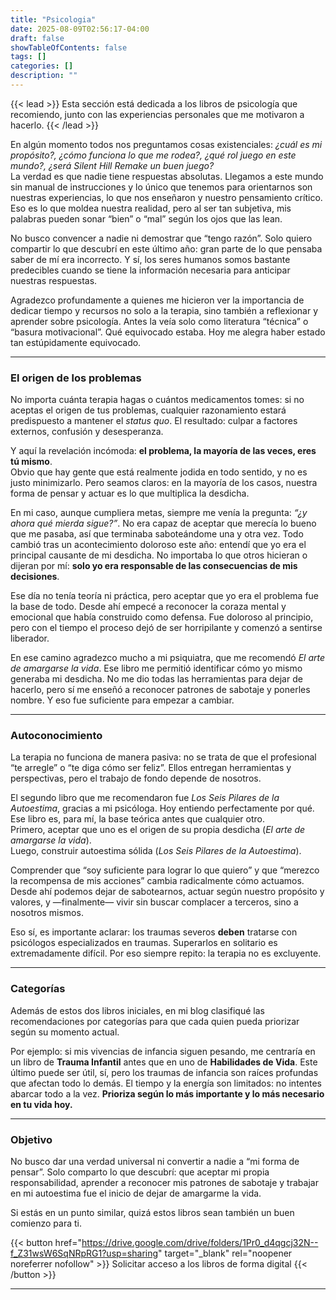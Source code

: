 ```yaml
---
title: "Psicologia"  
date: 2025-08-09T02:56:17-04:00  
draft: false
showTableOfContents: false
tags: []  
categories: []  
description: ""
---
```


{{< lead >}}
Esta sección está dedicada a los libros de psicología que recomiendo, junto con las experiencias personales que me motivaron a hacerlo.
{{< /lead >}}

En algún momento todos nos preguntamos cosas existenciales: *¿cuál es mi propósito?, ¿cómo funciona lo que me rodea?, ¿qué rol juego en este mundo?, ¿será Silent Hill Remake un buen juego?*  
La verdad es que nadie tiene respuestas absolutas. Llegamos a este mundo sin manual de instrucciones y lo único que tenemos para orientarnos son nuestras experiencias, lo que nos enseñaron y nuestro pensamiento crítico. Eso es lo que moldea nuestra realidad, pero al ser tan subjetiva, mis palabras pueden sonar “bien” o “mal” según los ojos que las lean.  

No busco convencer a nadie ni demostrar que “tengo razón”. Solo quiero compartir lo que descubrí en este último año: gran parte de lo que pensaba saber de mí era incorrecto. Y sí, los seres humanos somos bastante predecibles cuando se tiene la información necesaria para anticipar nuestras respuestas.  

Agradezco profundamente a quienes me hicieron ver la importancia de dedicar tiempo y recursos no solo a la terapia, sino también a reflexionar y aprender sobre psicología. Antes la veía solo como literatura “técnica” o “basura motivacional”. Qué equivocado estaba. Hoy me alegra haber estado tan estúpidamente equivocado.  

---

### El origen de los problemas  

No importa cuánta terapia hagas o cuántos medicamentos tomes: si no aceptas el origen de tus problemas, cualquier razonamiento estará predispuesto a mantener el *status quo*. El resultado: culpar a factores externos, confusión y desesperanza.  

Y aquí la revelación incómoda: **el problema, la mayoría de las veces, eres tú mismo**.  
Obvio que hay gente que está realmente jodida en todo sentido, y no es justo minimizarlo. Pero seamos claros: en la mayoría de los casos, nuestra forma de pensar y actuar es lo que multiplica la desdicha.  

En mi caso, aunque cumpliera metas, siempre me venía la pregunta: *“¿y ahora qué mierda sigue?”*. No era capaz de aceptar que merecía lo bueno que me pasaba, así que terminaba saboteándome una y otra vez. Todo cambió tras un acontecimiento doloroso este año: entendí que yo era el principal causante de mi desdicha. No importaba lo que otros hicieran o dijeran por mí: **solo yo era responsable de las consecuencias de mis decisiones**.  

Ese día no tenía teoría ni práctica, pero aceptar que yo era el problema fue la base de todo. Desde ahí empecé a reconocer la coraza mental y emocional que había construido como defensa. Fue doloroso al principio, pero con el tiempo el proceso dejó de ser horripilante y comenzó a sentirse liberador.  

En ese camino agradezco mucho a mi psiquiatra, que me recomendó *El arte de amargarse la vida*. Ese libro me permitió identificar cómo yo mismo generaba mi desdicha. No me dio todas las herramientas para dejar de hacerlo, pero sí me enseñó a reconocer patrones de sabotaje y ponerles nombre. Y eso fue suficiente para empezar a cambiar.  

---

### Autoconocimiento  

La terapia no funciona de manera pasiva: no se trata de que el profesional “te arregle” o “te diga cómo ser feliz”. Ellos entregan herramientas y perspectivas, pero el trabajo de fondo depende de nosotros.  

El segundo libro que me recomendaron fue *Los Seis Pilares de la Autoestima*, gracias a mi psicóloga. Hoy entiendo perfectamente por qué. Ese libro es, para mí, la base teórica antes que cualquier otro.  
Primero, aceptar que uno es el origen de su propia desdicha (*El arte de amargarse la vida*).  
Luego, construir autoestima sólida (*Los Seis Pilares de la Autoestima*).  

Comprender que “soy suficiente para lograr lo que quiero” y que “merezco la recompensa de mis acciones” cambia radicalmente cómo actuamos. Desde ahí podemos dejar de sabotearnos, actuar según nuestro propósito y valores, y —finalmente— vivir sin buscar complacer a terceros, sino a nosotros mismos.  

Eso sí, es importante aclarar: los traumas severos **deben** tratarse con psicólogos especializados en traumas. Superarlos en solitario es extremadamente difícil. Por eso siempre repito: la terapia no es excluyente.  

---

### Categorías  

Además de estos dos libros iniciales, en mi blog clasifiqué las recomendaciones por categorías para que cada quien pueda priorizar según su momento actual.  

Por ejemplo: si mis vivencias de infancia siguen pesando, me centraría en un libro de **Trauma Infantil** antes que en uno de **Habilidades de Vida**. Este último puede ser útil, sí, pero los traumas de infancia son raíces profundas que afectan todo lo demás. El tiempo y la energía son limitados: no intentes abarcar todo a la vez. **Prioriza según lo más importante y lo más necesario en tu vida hoy.**  

---

### Objetivo  

No busco dar una verdad universal ni convertir a nadie a “mi forma de pensar”. Solo comparto lo que descubrí: que aceptar mi propia responsabilidad, aprender a reconocer mis patrones de sabotaje y trabajar en mi autoestima fue el inicio de dejar de amargarme la vida.  

Si estás en un punto similar, quizá estos libros sean también un buen comienzo para ti.

{{< button href="https://drive.google.com/drive/folders/1Pr0_d4qgcj32N--f_Z31wsW6SqNRpRG1?usp=sharing" target="_blank" rel="noopener noreferrer nofollow" >}}
Solicitar acceso a los libros de forma digital
{{< /button >}}

---
